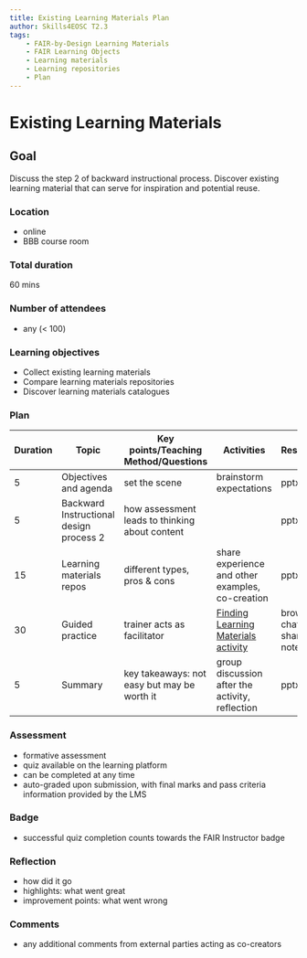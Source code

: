 ```yaml
---
title: Existing Learning Materials Plan
author: Skills4EOSC T2.3
tags: 
    - FAIR-by-Design Learning Materials
    - FAIR Learning Objects
    - Learning materials
    - Learning repositories
    - Plan
---
```


# Existing Learning Materials

## Goal

Discuss the step 2 of backward instructional process. Discover existing learning material that can serve for inspiration and potential reuse.

### Location
- online
- BBB course room

### Total duration
60 mins

### Number of attendees
- any (< 100)

### Learning objectives
- Collect existing learning materials
- Compare learning materials repositories
- Discover learning materials catalogues

### Plan
| **Duration** | **Topic**                               | **Key points/Teaching Method/Questions**       | **Activities**                                                                               | **Resources**               |
|--------------|-----------------------------------------|------------------------------------------------|----------------------------------------------------------------------------------------------|-----------------------------|
| 5            | Objectives and agenda                   | set the scene                                  | brainstorm expectations                                                                      | pptx                        |
| 5            | Backward Instructional design process 2 | how assessment leads to thinking about content |                                                                                              | pptx                        |
| 15           | Learning materials repos                | different types, pros & cons                   | share experience and other examples, co-creation                                             | pptx                        |
| 30           | Guided practice                         | trainer acts as facilitator                    | [Finding Learning Materials activity](./Activities/Finding%20Learning%20Materials.md) | browser, chat, shared notes |
| 5            | Summary                                 | key takeaways: not easy but may be worth it    | group discussion after the activity, reflection                                              | pptx                        |

### Assessment
- formative assessment
- quiz available on the learning platform
- can be completed at any time
- auto-graded upon submission, with final marks and pass criteria information provided by the LMS

### Badge
- successful quiz completion counts towards the FAIR Instructor badge

### Reflection
- how did it go
- highlights: what went great
- improvement points: what went wrong

### Comments
- any additional comments from external parties acting as co-creators